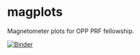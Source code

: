 # magplots
Magnetometer plots for OPP PRF fellowship.

[![Binder](https://mybinder.org/badge_logo.svg)](https://mybinder.org/v2/gh/KCollins/magplots/HEAD)
